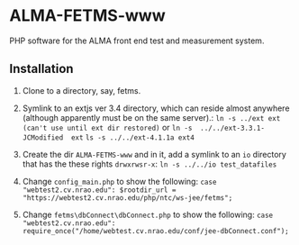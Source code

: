 ALMA-FETMS-www
==============

PHP software for the ALMA front end test and measurement system.

Installation
------------

 1. Clone to a directory, say, fetms.
 2. Symlink to an extjs ver 3.4 directory, which can reside almost anywhere (although apparently must be on the same server).:
 `ln -s ../ext ext (can't use until ext dir restored)`
 or
 `ln -s  ../../ext-3.3.1-JCModified  ext`
`ls -s ../../ext-4.1.1a ext4`
 3. Create the dir `ALMA-FETMS-www` and in it, add a symlink to an `io` directory that has the these rights `drwxrwsr-x`:
`ln -s ../../io test_datafiles`
 4. Change `config_main.php` to show the following:
  `case "webtest2.cv.nrao.edu":
        $rootdir_url = "https://webtest2.cv.nrao.edu/php/ntc/ws-jee/fetms";`
 
 5. Change `fetms\dbConnect\dbConnect.php` to show the following:
`case "webtest2.cv.nrao.edu": 
require_once("/home/webtest.cv.nrao.edu/conf/jee-dbConnect.conf");`